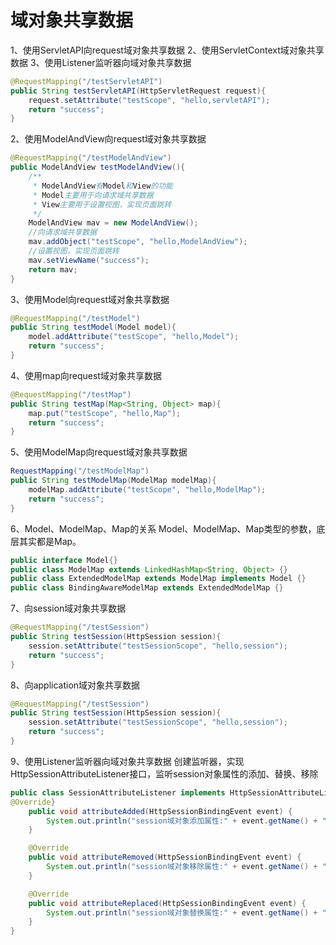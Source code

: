 # 域对象共享数据
1、使用ServletAPI向request域对象共享数据
2、使用ServletContext域对象共享数据
3、使用Listener监听器向域对象共享数据
```java
@RequestMapping("/testServletAPI")
public String testServletAPI(HttpServletRequest request){
    request.setAttribute("testScope", "hello,servletAPI");
    return "success";
}
```
2、使用ModelAndView向request域对象共享数据
```java
@RequestMapping("/testModelAndView")
public ModelAndView testModelAndView(){
    /**
     * ModelAndView有Model和View的功能
     * Model主要用于向请求域共享数据
     * View主要用于设置视图，实现页面跳转
     */
    ModelAndView mav = new ModelAndView();
    //向请求域共享数据
    mav.addObject("testScope", "hello,ModelAndView");
    //设置视图，实现页面跳转
    mav.setViewName("success");
    return mav;
}
```
3、使用Model向request域对象共享数据
```java
@RequestMapping("/testModel")
public String testModel(Model model){
    model.addAttribute("testScope", "hello,Model");
    return "success";
}
```
4、使用map向request域对象共享数据
```java
@RequestMapping("/testMap")
public String testMap(Map<String, Object> map){
    map.put("testScope", "hello,Map");
    return "success";
}
```
5、使用ModelMap向request域对象共享数据
```java
RequestMapping("/testModelMap")
public String testModelMap(ModelMap modelMap){
    modelMap.addAttribute("testScope", "hello,ModelMap");
    return "success";
}
```
6、Model、ModelMap、Map的关系
Model、ModelMap、Map类型的参数，底层其实都是Map。
```java
public interface Model{}
public class ModelMap extends LinkedHashMap<String, Object> {}
public class ExtendedModelMap extends ModelMap implements Model {}
public class BindingAwareModelMap extends ExtendedModelMap {}
```
7、向session域对象共享数据
```java
@RequestMapping("/testSession")
public String testSession(HttpSession session){
    session.setAttribute("testSessionScope", "hello,session");
    return "success";
}
```
8、向application域对象共享数据
```java
@RequestMapping("/testSession")
public String testSession(HttpSession session){
    session.setAttribute("testSessionScope", "hello,session");
    return "success";
}
```
9、使用Listener监听器向域对象共享数据
创建监听器，实现HttpSessionAttributeListener接口，监听session对象属性的添加、替换、移除
```java
public class SessionAttributeListener implements HttpSessionAttributeListener {
@Override}
    public void attributeAdded(HttpSessionBindingEvent event) {
        System.out.println("session域对象添加属性:" + event.getName() + " = " + event.getValue());
    }

    @Override
    public void attributeRemoved(HttpSessionBindingEvent event) {
        System.out.println("session域对象移除属性:" + event.getName() + " = " + event.getValue());
    }

    @Override
    public void attributeReplaced(HttpSessionBindingEvent event) {
        System.out.println("session域对象替换属性:" + event.getName() + " = " + event.getValue());
    }
}
```